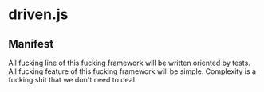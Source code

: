 # driven.js


## Manifest

All fucking line of this fucking framework will be written oriented by tests.
All fucking feature of this fucking framework will be simple. 
Complexity is a fucking shit that we don't need to deal.
